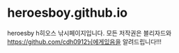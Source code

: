 # heroesboy.github.io
heroesby
h히오스 낚시페이지입니다. 모든 저작권은 블리자드와 https://github.com/cdh0912님에게있음을 알려드립니다!!!
